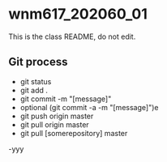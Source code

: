 # wnm617_202060_01

This is the class README, do not edit.


## Git process

- git status
- git add .
- git commit -m "[message]"
- optional (git commit -a -m "[message]")e
- git push origin master
- git pull origin master
- git pull [somerepository] master

-yyy
